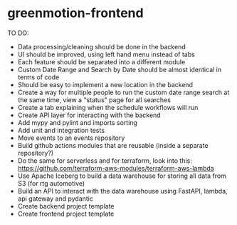 # greenmotion-frontend

TO DO:
- Data processing/cleaning should be done in the backend
- UI should be improved, using left hand menu instead of tabs
- Each feature should be separated into a different module
- Custom Date Range and Search by Date should be almost identical in terms of code
- Should be easy to implement a new location in the backend
- Create a way for multiple people to run the custom date range search at the same time, view a "status" page for all searches
- Create a tab explaining when the schedule workflows will run
- Create API layer for interacting with the backend
- Add mypy and pylint and imports sorting
- Add unit and integration tests
- Move events to an events repository
- Build github actions modules that are reusable (inside a separate repository?)
- Do the same for serverless and for terraform, look into this: https://github.com/terraform-aws-modules/terraform-aws-lambda
- Use Apache Iceberg to build a data warehouse for storing all data from S3 (for rtg automotive)
- Build an API to interact with the data warehouse using FastAPI, lambda, api gateway and pydantic
- Create backend project template
- Create frontend project template
